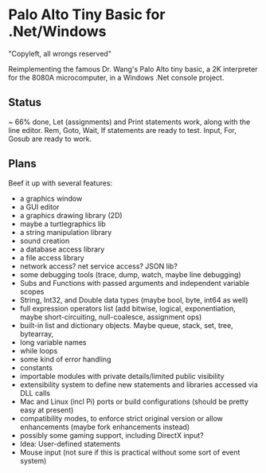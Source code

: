# Palo Alto Tiny Basic for .Net/Windows
"Copyleft, all wrongs reserved"

Reimplementing the famous Dr. Wang's Palo Alto tiny basic, a 2K interpreter for the 8080A microcomputer, in a Windows .Net console project.

## Status
~ 66% done, Let (assignments) and Print statements work, along with the line editor.  Rem, Goto, Wait, If statements are ready to test.  Input, For, Gosub are ready to work.

## Plans
Beef it up with several features:
- a graphics window
- a GUI editor
- a graphics drawing library (2D)
- maybe a turtlegraphics lib
- a string manipulation library
- sound creation
- a database access library
- a file access library
- network access? net service access? JSON lib?
- some debugging tools (trace, dump, watch, maybe line debugging)
- Subs and Functions with passed arguments and independent variable scopes
- String, Int32, and Double data types (maybe bool, byte, int64 as well)
- full expression operators list (add bitwise, logical, exponentiation, maybe short-circuiting, null-coalesce, assignment ops)
- built-in list and dictionary objects. Maybe queue, stack, set, tree, bytearray,
- long variable names
- while loops
- some kind of error handling
- constants
- importable modules with private details/limited public visibility
- extensibility system to define new statements and libraries accessed via DLL calls
- Mac and Linux (incl Pi) ports or build configurations (should be pretty easy at present)
- compatibility modes, to enforce strict original version or allow enhancements (maybe fork enhancements instead)
- possibly some gaming support, including DirectX input?
- Idea: User-defined statements
- Mouse input (not sure if this is practical without some sort of event system)

